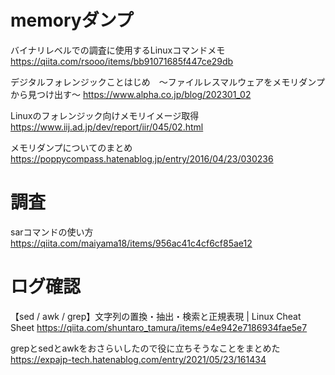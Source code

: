 
# memoryダンプ
バイナリレベルでの調査に使用するLinuxコマンドメモ
https://qiita.com/rsooo/items/bb91071685f447ce29db

デジタルフォレンジックことはじめ　～ファイルレスマルウェアをメモリダンプから見つけ出す～
https://www.alpha.co.jp/blog/202301_02

Linuxのフォレンジック向けメモリイメージ取得
https://www.iij.ad.jp/dev/report/iir/045/02.html

メモリダンプについてのまとめ
https://poppycompass.hatenablog.jp/entry/2016/04/23/030236

# 調査
sarコマンドの使い方
https://qiita.com/maiyama18/items/956ac41c4cf6cf85ae12

# ログ確認
【sed / awk / grep】文字列の置換・抽出・検索と正規表現 | Linux Cheat Sheet
https://qiita.com/shuntaro_tamura/items/e4e942e7186934fae5e7

grepとsedとawkをおさらいしたので役に立ちそうなことをまとめた
https://expajp-tech.hatenablog.com/entry/2021/05/23/161434
